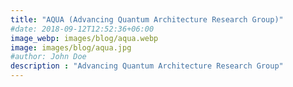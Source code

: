 ```yaml
---
title: "AQUA (Advancing Quantum Architecture Research Group)"
#date: 2018-09-12T12:52:36+06:00
image_webp: images/blog/aqua.webp
image: images/blog/aqua.jpg
#author: John Doe
description : "Advancing Quantum Architecture Research Group"
---
```


